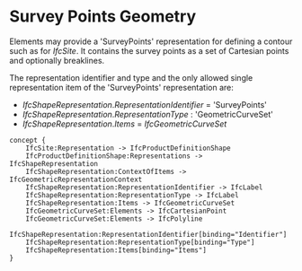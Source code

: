 Survey Points Geometry
======================

Elements may provide a 'SurveyPoints' representation for defining a contour such as for _IfcSite_. It contains the survey points as a set of Cartesian points and optionally breaklines.

The representation identifier and type and the only allowed single representation item of the 'SurveyPoints' representation are:

* _IfcShapeRepresentation_._RepresentationIdentifier_ = 'SurveyPoints'
* _IfcShapeRepresentation_._RepresentationType_ : 'GeometricCurveSet'
* _IfcShapeRepresentation_._Items_ = _IfcGeometricCurveSet_

```
concept {
    IfcSite:Representation -> IfcProductDefinitionShape
    IfcProductDefinitionShape:Representations -> IfcShapeRepresentation
    IfcShapeRepresentation:ContextOfItems -> IfcGeometricRepresentationContext
    IfcShapeRepresentation:RepresentationIdentifier -> IfcLabel
    IfcShapeRepresentation:RepresentationType -> IfcLabel
    IfcShapeRepresentation:Items -> IfcGeometricCurveSet
    IfcGeometricCurveSet:Elements -> IfcCartesianPoint
    IfcGeometricCurveSet:Elements -> IfcPolyline
    IfcShapeRepresentation:RepresentationIdentifier[binding="Identifier"]
    IfcShapeRepresentation:RepresentationType[binding="Type"]
    IfcShapeRepresentation:Items[binding="Items"]
}
```
